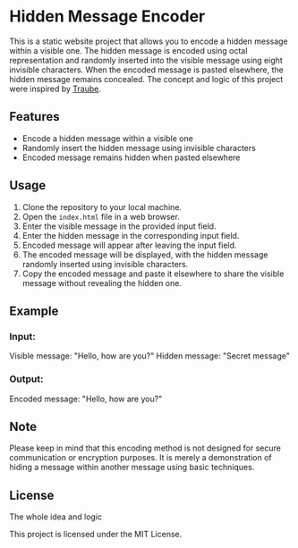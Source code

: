# Hidden Message Encoder

This is a static website project that allows you to encode a hidden message within a visible one. The hidden message is encoded using octal representation and randomly inserted into the visible message using eight invisible characters. When the encoded message is pasted elsewhere, the hidden message remains concealed. The concept and logic of this project were inspired by [Traube](https://github.com/Traubi1000101/).

## Features
* Encode a hidden message within a visible one
* Randomly insert the hidden message using invisible characters
* Encoded message remains hidden when pasted elsewhere

## Usage

1. Clone the repository to your local machine.
2. Open the `index.html` file in a web browser.
3. Enter the visible message in the provided input field.
4. Enter the hidden message in the corresponding input field.
5. Encoded message will appear after leaving the input field.
6. The encoded message will be displayed, with the hidden message randomly inserted using invisible characters.
7. Copy the encoded message and paste it elsewhere to share the visible message without revealing the hidden one.

## Example
### Input:
Visible message: "Hello, how are you?"
Hidden message: "Secret message"

### Output:
Encoded message: "Hel⁡⁤⁢⁣⁡⁤​‌⁡⁤​⁣⁡⁤‍⁢⁡⁤​‌⁡⁤‍​⁡​⁠⁡⁤‌‌⁡⁤​‌⁡⁤‍⁣⁡⁤‍⁣⁡⁤​⁤⁡⁤​﻿⁡⁤​‌lo, how are you?"

## Note
Please keep in mind that this encoding method is not designed for secure communication or encryption purposes. It is merely a demonstration of hiding a message within another message using basic techniques.

## License
The whole idea and logic 

This project is licensed under the MIT License.